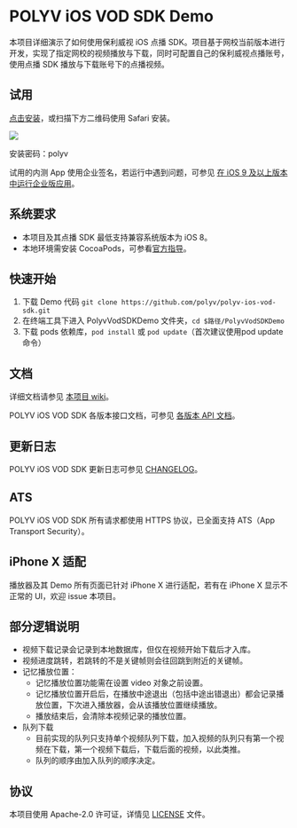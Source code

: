 # POLYV iOS VOD SDK Demo

本项目详细演示了如何使用保利威视 iOS 点播 SDK。项目基于网校当前版本进行开发，实现了指定网校的视频播放与下载，同时可配置自己的保利威视点播账号，使用点播 SDK 播放与下载账号下的点播视频。

## 试用

[点击安装](https://www.pgyer.com/Qtuw)，或扫描下方二维码使用 Safari 安装。

![](https://www.pgyer.com/app/qrcode/Qtuw)

安装密码：polyv

试用的内测 App 使用企业签名，若运行中遇到问题，可参见 [在 iOS 9 及以上版本中运行企业版应用](https://github.com/polyv/polyv-ios-vod-sdk/wiki/RunEnterpriseApp)。

## 系统要求

- 本项目及其点播 SDK 最低支持兼容系统版本为 iOS 8。
- 本地环境需安装 CocoaPods，可参看[官方指导](https://guides.cocoapods.org/)。

## 快速开始

1. 下载 Demo 代码 `git clone https://github.com/polyv/polyv-ios-vod-sdk.git` 
2. 在终端工具下进入 PolyvVodSDKDemo 文件夹，`cd $路径/PolyvVodSDKDemo`
3. 下载 pods 依赖库，`pod install` 或 `pod update`（首次建议使用pod update命令）

## 文档

详细文档请参见 [本项目 wiki](https://github.com/polyv/polyv-ios-vod-sdk/wiki)。

POLYV iOS VOD SDK 各版本接口文档，可参见 [各版本 API 文档](https://github.com/polyv/polyv-ios-vod-sdk/wiki/API)。

## 更新日志

POLYV iOS VOD SDK 更新日志可参见 [CHANGELOG](./CHANGELOG.md)。

## ATS

POLYV iOS VOD SDK 所有请求都使用 HTTPS 协议，已全面支持 ATS（App Transport Security）。

## iPhone X 适配

播放器及其 Demo 所有页面已针对 iPhone X 进行适配，若有在 iPhone X 显示不正常的 UI，欢迎 issue 本项目。

## 部分逻辑说明

- 视频下载记录会记录到本地数据库，但仅在视频开始下载后才入库。
- 视频进度跳转，若跳转的不是关键帧则会往回跳到附近的关键帧。
- 记忆播放位置：
	- 记忆播放位置功能需在设置 video 对象之前设置。
	- 记忆播放位置开启后，在播放中途退出（包括中途出错退出）都会记录播放位置，下次进入播放器，会从该播放位置继续播放。
	- 播放结束后，会清除本视频记录的播放位置。
- 队列下载
	+ 目前实现的队列只支持单个视频队列下载，加入视频的队列只有第一个视频在下载，第一个视频下载后，下载后面的视频，以此类推。
	+ 队列的顺序由加入队列的顺序决定。

## 协议

本项目使用 Apache-2.0 许可证，详情见 [LICENSE](./LICENSE) 文件。
